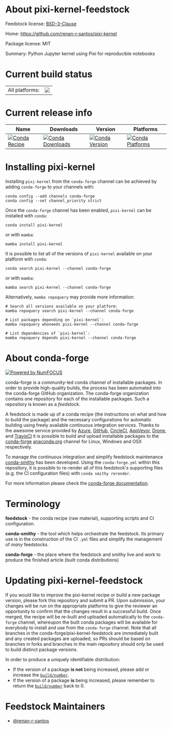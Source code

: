 About pixi-kernel-feedstock
===========================

Feedstock license: [BSD-3-Clause](https://github.com/conda-forge/pixi-kernel-feedstock/blob/main/LICENSE.txt)

Home: https://github.com/renan-r-santos/pixi-kernel

Package license: MIT

Summary: Python Jupyter kernel using Pixi for reproducible notebooks

Current build status
====================


<table><tr><td>All platforms:</td>
    <td>
      <a href="https://dev.azure.com/conda-forge/feedstock-builds/_build/latest?definitionId=22044&branchName=main">
        <img src="https://dev.azure.com/conda-forge/feedstock-builds/_apis/build/status/pixi-kernel-feedstock?branchName=main">
      </a>
    </td>
  </tr>
</table>

Current release info
====================

| Name | Downloads | Version | Platforms |
| --- | --- | --- | --- |
| [![Conda Recipe](https://img.shields.io/badge/recipe-pixi--kernel-green.svg)](https://anaconda.org/conda-forge/pixi-kernel) | [![Conda Downloads](https://img.shields.io/conda/dn/conda-forge/pixi-kernel.svg)](https://anaconda.org/conda-forge/pixi-kernel) | [![Conda Version](https://img.shields.io/conda/vn/conda-forge/pixi-kernel.svg)](https://anaconda.org/conda-forge/pixi-kernel) | [![Conda Platforms](https://img.shields.io/conda/pn/conda-forge/pixi-kernel.svg)](https://anaconda.org/conda-forge/pixi-kernel) |

Installing pixi-kernel
======================

Installing `pixi-kernel` from the `conda-forge` channel can be achieved by adding `conda-forge` to your channels with:

```
conda config --add channels conda-forge
conda config --set channel_priority strict
```

Once the `conda-forge` channel has been enabled, `pixi-kernel` can be installed with `conda`:

```
conda install pixi-kernel
```

or with `mamba`:

```
mamba install pixi-kernel
```

It is possible to list all of the versions of `pixi-kernel` available on your platform with `conda`:

```
conda search pixi-kernel --channel conda-forge
```

or with `mamba`:

```
mamba search pixi-kernel --channel conda-forge
```

Alternatively, `mamba repoquery` may provide more information:

```
# Search all versions available on your platform:
mamba repoquery search pixi-kernel --channel conda-forge

# List packages depending on `pixi-kernel`:
mamba repoquery whoneeds pixi-kernel --channel conda-forge

# List dependencies of `pixi-kernel`:
mamba repoquery depends pixi-kernel --channel conda-forge
```


About conda-forge
=================

[![Powered by
NumFOCUS](https://img.shields.io/badge/powered%20by-NumFOCUS-orange.svg?style=flat&colorA=E1523D&colorB=007D8A)](https://numfocus.org)

conda-forge is a community-led conda channel of installable packages.
In order to provide high-quality builds, the process has been automated into the
conda-forge GitHub organization. The conda-forge organization contains one repository
for each of the installable packages. Such a repository is known as a *feedstock*.

A feedstock is made up of a conda recipe (the instructions on what and how to build
the package) and the necessary configurations for automatic building using freely
available continuous integration services. Thanks to the awesome service provided by
[Azure](https://azure.microsoft.com/en-us/services/devops/), [GitHub](https://github.com/),
[CircleCI](https://circleci.com/), [AppVeyor](https://www.appveyor.com/),
[Drone](https://cloud.drone.io/welcome), and [TravisCI](https://travis-ci.com/)
it is possible to build and upload installable packages to the
[conda-forge](https://anaconda.org/conda-forge) [anaconda.org](https://anaconda.org/)
channel for Linux, Windows and OSX respectively.

To manage the continuous integration and simplify feedstock maintenance
[conda-smithy](https://github.com/conda-forge/conda-smithy) has been developed.
Using the ``conda-forge.yml`` within this repository, it is possible to re-render all of
this feedstock's supporting files (e.g. the CI configuration files) with ``conda smithy rerender``.

For more information please check the [conda-forge documentation](https://conda-forge.org/docs/).

Terminology
===========

**feedstock** - the conda recipe (raw material), supporting scripts and CI configuration.

**conda-smithy** - the tool which helps orchestrate the feedstock.
                   Its primary use is in the construction of the CI ``.yml`` files
                   and simplify the management of *many* feedstocks.

**conda-forge** - the place where the feedstock and smithy live and work to
                  produce the finished article (built conda distributions)


Updating pixi-kernel-feedstock
==============================

If you would like to improve the pixi-kernel recipe or build a new
package version, please fork this repository and submit a PR. Upon submission,
your changes will be run on the appropriate platforms to give the reviewer an
opportunity to confirm that the changes result in a successful build. Once
merged, the recipe will be re-built and uploaded automatically to the
`conda-forge` channel, whereupon the built conda packages will be available for
everybody to install and use from the `conda-forge` channel.
Note that all branches in the conda-forge/pixi-kernel-feedstock are
immediately built and any created packages are uploaded, so PRs should be based
on branches in forks and branches in the main repository should only be used to
build distinct package versions.

In order to produce a uniquely identifiable distribution:
 * If the version of a package **is not** being increased, please add or increase
   the [``build/number``](https://docs.conda.io/projects/conda-build/en/latest/resources/define-metadata.html#build-number-and-string).
 * If the version of a package **is** being increased, please remember to return
   the [``build/number``](https://docs.conda.io/projects/conda-build/en/latest/resources/define-metadata.html#build-number-and-string)
   back to 0.

Feedstock Maintainers
=====================

* [@renan-r-santos](https://github.com/renan-r-santos/)

